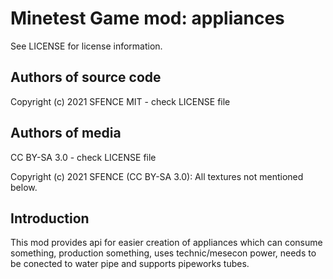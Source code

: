 Minetest Game mod: appliances
=============================
See LICENSE for license information.

Authors of source code
----------------------
Copyright (c) 2021 SFENCE
MIT - check LICENSE file

Authors of media
----------------
CC BY-SA 3.0 - check LICENSE file

Copyright (c) 2021 SFENCE (CC BY-SA 3.0):
All textures not mentioned below.

Introduction
------------
This mod provides api for easier creation of appliances which can consume something, production something, uses technic/mesecon power, needs to be conected to water pipe and supports pipeworks tubes.


